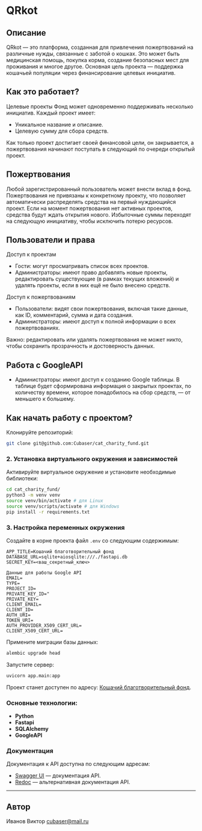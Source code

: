 # QRkot

## Описание
QRkot — это платформа, созданная для привлечения пожертвований на различные нужды, связанные с заботой о кошках. Это может быть медицинская помощь, покупка корма, создание безопасных мест для проживания и многое другое. Основная цель проекта — поддержка кошачьей популяции через финансирование целевых инициатив.


## Как это работает?

Целевые проекты
Фонд может одновременно поддерживать несколько инициатив. Каждый проект имеет:

- Уникальное название и описание.
- Целевую сумму для сбора средств.

Как только проект достигает своей финансовой цели, он закрывается, а пожертвования начинают поступать в следующий по очереди открытый проект.

## Пожертвования

Любой зарегистрированный пользователь может внести вклад в фонд. Пожертвования не привязаны к конкретному проекту, что позволяет автоматически распределять средства на первый нуждающийся проект. Если на момент пожертвования нет активных проектов, средства будут ждать открытия нового. Избыточные суммы переходят на следующую инициативу, чтобы исключить потерю ресурсов.


## Пользователи и права

Доступ к проектам

- Гости: могут просматривать список всех проектов.
- Администраторы: имеют право добавлять новые проекты, редактировать существующие (в рамках текущих вложений) и удалять проекты, если в них ещё не было внесено средств.

Доступ к пожертвованиям

- Пользователи: видят свои пожертвования, включая такие данные, как ID, комментарий, сумма и дата создания.
- Администраторы: имеют доступ к полной информации о всех пожертвованиях.
  
Важно: редактировать или удалять пожертвования не может никто, чтобы сохранить прозрачность и достоверность данных.

## Работа с GoogleAPI

- Администраторы: имеют доступ к созданию Google таблицы. В таблице будет сформирована информация о закрытых проектах, по количеству времени, которое понадобилось на сбор средств, — от меньшего к большему.

## Как начать работу с проектом?

Клонируйте репозиторий:
```bash
git clone git@github.com:Cubaser/cat_charity_fund.git
```

### 2. Установка виртуального окружения и зависимостей
Активируйте виртуальное окружение и установите необходимые библиотеки:
```bash
cd cat_charity_fund/
python3 -m venv venv
source venv/bin/activate # для Linux
source venv/scripts/activate # для Windows
pip install -r requirements.txt
```

### 3. Настройка переменных окружения
Создайте в корне проекта файл `.env` со следующим содержимым:
```env
APP_TITLE=Кошачий благотворительный фонд
DATABASE_URL=sqlite+aiosqlite:///./fastapi.db
SECRET_KEY=<ваш_секретный_ключ>

Данные для работы Google API
EMAIL=
TYPE=
PROJECT_ID=
PRIVATE_KEY_ID="
PRIVATE_KEY=
CLIENT_EMAIL=
CLIENT_ID=
AUTH_URI=
TOKEN_URI=
AUTH_PROVIDER_X509_CERT_URL=
CLIENT_X509_CERT_URL=
```

Примените миграции базы данных:
```bash
alembic upgrade head
```

Запустите сервер:
```bash
uvicorn app.main:app
```

Проект станет доступен по адресу: [Кошачий благотворительный фонд](http://127.0.0.1:8000).

### Основные технологии:
- **Python**
- **Fastapi**
- **SQLAlchemy**
- **GoogleAPI**

### Документация
Документация к API доступна по следующим адресам:

- [Swagger UI](http://127.0.0.1:8000/docs) — документация API.
- [Redoc](http://127.0.0.1:8000/redoc) — альтернативная документация API.

---

## Автор
Иванов Виктор
[cubaser@mail.ru](mailto:cubaser@mail.ru)

